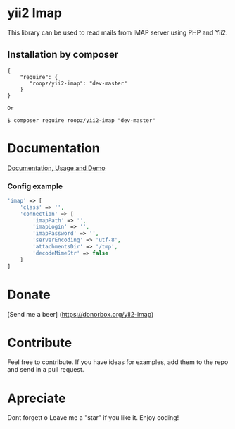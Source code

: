 yii2 Imap
==========
This library can be used to read mails from IMAP server using PHP and Yii2.

Installation by composer
------------
```composer
{
    "require": {
       "roopz/yii2-imap": "dev-master"
    }
}

Or

$ composer require roopz/yii2-imap "dev-master"
```

# Documentation
[Documentation, Usage and Demo](http://blog.yiioverflow.com/yii2-imap)

### Config example

```php
'imap' => [
	'class' => '',
	'connection' => [
		'imapPath' => '',
		'imapLogin' => '',
		'imapPassword' => '',
		'serverEncoding' => 'utf-8',
		'attachmentsDir' => '/tmp',
		'decodeMimeStr' => false
	]
]
```

# Donate
[Send me a beer] (https://donorbox.org/yii2-imap)

# Contribute
Feel free to contribute. If you have ideas for examples, add them to the repo and send in a pull request.

# Apreciate
Dont forgett o Leave me a "star" if you like it. Enjoy coding!

